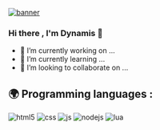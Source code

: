 [![banner](https://lh3.googleusercontent.com/proxy/dMUQTSx6YUVU2fOB22SAg5Jklh-U3tgRsvyiIuiaVuCfnRPlq6KEDWWg9NHzuFDCr_grll_pC_0pwUghhjRW4m5hydrOUD0WEnVMjv0mNpc)](https://discord.gg/UKwa3VXezU)
### Hi there , I'm Dynamis 🎇

- 🔭 I’m currently working on ...
- 🌱 I’m currently learning ...
- 👯 I’m looking to collaborate on ...

## 🌍 Programming languages :
<p>
  <img alt="html5" src="https://img.shields.io/badge/-HTML5-E34F26?style=flat-square&logo=html5&logoColor=white" />
  <img alt="css" src="https://img.shields.io/badge/-CSS-00A6FF?style=flat-square&logo=css3&logoColor=white" />
  <img alt="js" src="https://img.shields.io/badge/-Javascript-FFEE00?style=flat-square&logo=javascript&logoColor=black" />
  <img alt="nodejs" src="https://img.shields.io/badge/-NodeJS-43853D?style=flat-square&logo=Node.js&logoColor=white" />
  <img alt="lua" src="https://upload.wikimedia.org/wikipedia/commons/thumb/c/cf/Lua-Logo.svg/1200px-Lua-Logo.svg.png" />
  
</p>
